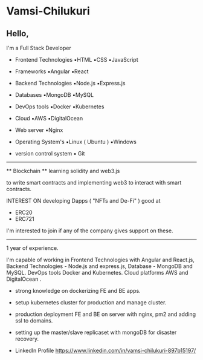 # Vamsi-Chilukuri

## Hello,

I'm a Full Stack Developer 

- Frontend Technologies 
        ▪️HTML
        ▪️CSS
        ▪️JavaScript 

- Frameworks
        ▪️Angular 
        ▪️React 

- Backend Technologies
        ▪️Node.js 
        ▪️Express.js

- Databases
        ▪️MongoDB 
        ▪️MySQL 

- DevOps tools 
        ▪️Docker
        ▪️Kubernetes

- Cloud 
        ▪️AWS
        ▪️DigitalOcean 

- Web server
        ▪️Nginx

- Operating System's
        ▪️Linux ( Ubuntu ) 
        ▪️Windows 

- version control system 
        ▪️ Git

__________________________________________
** Blockchain **
learning solidity and web3.js

to write smart contracts and implementing web3 to interact with smart contracts. 

INTEREST ON developing Dapps (
"NFTs and De-Fi" )
good at
- ERC20 
- ERC721 

I'm interested to join if any of the company gives support on these.
__________________________________________
1 year of experience. 

I'm capable of working in Frontend Technologies with Angular and React.js, Backend Technologies - Node.js and express.js, Database - MongoDB and MySQL. DevOps tools Docker and Kubernetes. Cloud platforms AWS and DigitalOcean .
- strong knowledge on dockerizing FE and BE apps.
- setup kubernetes cluster for production and manage cluster.
- production deployment FE and BE on server with nginx, pm2 and adding ssl to domains.
- setting up the master/slave replicaset with mongoDB for disaster recovery.

- LinkedIn Profile
https://www.linkedin.com/in/vamsi-chilukuri-897b15197/
